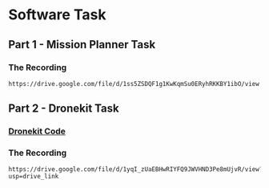 # Software Task

## Part 1 - Mission Planner Task


### The Recording

```
https://drive.google.com/file/d/1ss5ZSDQF1g1KwKqmSu0ERyhRKKBY1ibO/view
```

## Part 2 - Dronekit Task

### [Dronekit Code](./main.py)

### The Recording

```
https://drive.google.com/file/d/1yqI_zUaEBHwRIYFQ9JWVHND3Pe8mUjvR/view?usp=drive_link
```